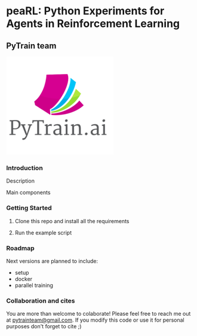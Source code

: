 [//]: # (Image References)

[logo]: https://github.com/pytrainai/pearl/blob/master/assets/logo.png

# peaRL: Python Experiments for Agents in Reinforcement Learning

## PyTrain team

![logo]

### Introduction

Description

Main components

### Getting Started

1. Clone this repo and install all the requirements 

2. Run the example script


### Roadmap

Next versions are planned to include:

 - setup
 - docker
 - parallel training


### Collaboration and cites

You are more than welcome to colaborate! Please feel free to reach me out at pytrainteam@gmail.com. If you modify this code or use it for personal purposes don't forget to cite ;)